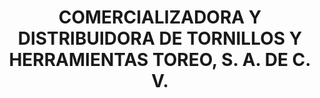 ---
title: "COMERCIALIZADORA Y DISTRIBUIDORA DE TORNILLOS Y HERRAMIENTAS TOREO, S. A. DE C. V."
url: /nezahualcoyotl/comercializadora-y-distribuidora-de-tornillos-y-herramientas-toreo-s-a-de-c-v/
shop: hardware
---